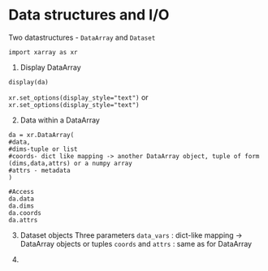 # Data structures and I/O
Two datastructures - `DataArray` and `Dataset`
```
import xarray as xr
```
1. Display DataArray
```
display(da)
```
`xr.set_options(display_style="text")` or `xr.set_options(display_style="text")`

2. Data within a DataArray
```
da = xr.DataArray(
#data,
#dims-tuple or list
#coords- dict like mapping -> another DataArray object, tuple of form (dims,data,attrs) or a numpy array
#attrs - metadata
)

#Access
da.data
da.dims
da.coords
da.attrs
```

3. Dataset objects
Three parameters
`data_vars` : dict-like mapping -> DataArray objects or tuples
`coords`  and `attrs` : same as for DataArray

4. 